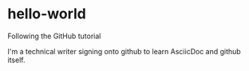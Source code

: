 # hello-world
Following the GitHub tutorial

I'm a technical writer signing onto github to learn AsciicDoc and github itself. 
